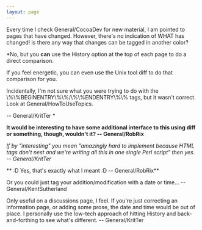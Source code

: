 ```yaml
---
layout: page
---
```


Every time I check General/CocoaDev for new material, I am pointed to pages that have changed. However, there's no indication of WHAT has changed! is there any way that changes can be tagged in another color?

*No, but you **can** use the History option at the top of each page to do a direct comparison.

If you feel energetic, you can even use the Unix tool diff to do that comparison for you.

Incidentally, I'm not sure what you were trying to do with the \\%\\%BEGINENTRY\\%\\%/\\%\\%ENDENTRY\\%\\% tags, but it wasn't correct. Look at General/HowToUseTopics.

-- General/KritTer
*

**It would be interesting to have some additional interface to this using diff or something, though, wouldn't it? -- General/RobRix**

*If by "interesting" you mean "amazingly hard to implement because HTML tags don't nest and we're writing all this in one single Perl script" then yes. -- General/KritTer*

** :D Yes, that's exactly what I meant :D -- General/RobRix**

Or you could just tag your addition/modification with a date or time... -- General/KentSutherland

Only useful on a discussions page, I feel. If you're just correcting an information page, or adding some prose, the date and time would be out of place. I personally use the low-tech approach of hitting History and back-and-forthing to see what's different. -- General/KritTer